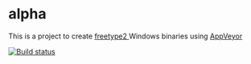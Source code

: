 # alpha
This is a project to create <a href="https://www.freetype.org/"> freetype2 </a> Windows binaries using <a href="https://www.appveyor.com">AppVeyor</a><br />




[![Build status](https://ci.appveyor.com/api/projects/status/8p3tj9a2l1vmgt0x?svg=true)](https://ci.appveyor.com/project/maxirmx/Dist-freetype2/branch/master)
